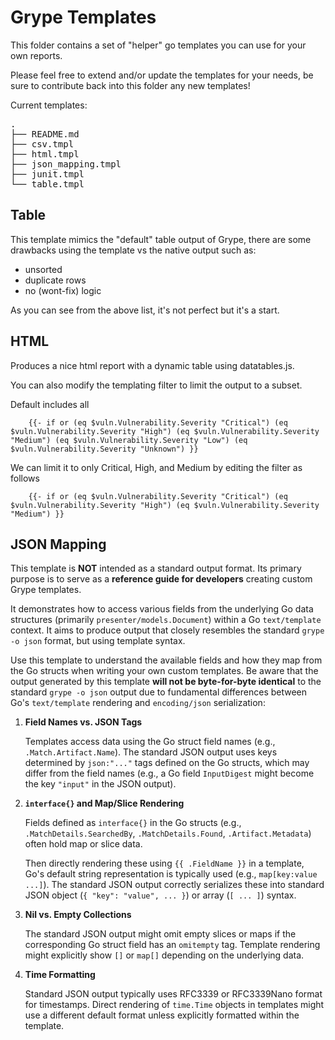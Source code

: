 # Grype Templates

This folder contains a set of "helper" go templates you can use for your own reports.

Please feel free to extend and/or update the templates for your needs, be sure to contribute back into this folder any new templates!

Current templates:

<pre>
.
├── README.md
├── csv.tmpl
├── html.tmpl
├── json_mapping.tmpl
├── junit.tmpl
└── table.tmpl
</pre>

## Table

This template mimics the "default" table output of Grype, there are some drawbacks using the template vs the native output such as:

- unsorted
- duplicate rows
- no (wont-fix) logic

As you can see from the above list, it's not perfect but it's a start.

## HTML

Produces a nice html report with a dynamic table using datatables.js.

You can also modify the templating filter to limit the output to a subset.

Default includes all

```golang
    {{- if or (eq $vuln.Vulnerability.Severity "Critical") (eq $vuln.Vulnerability.Severity "High") (eq $vuln.Vulnerability.Severity "Medium") (eq $vuln.Vulnerability.Severity "Low") (eq $vuln.Vulnerability.Severity "Unknown") }}
```

We can limit it to only Critical, High, and Medium by editing the filter as follows

```golang
    {{- if or (eq $vuln.Vulnerability.Severity "Critical") (eq $vuln.Vulnerability.Severity "High") (eq $vuln.Vulnerability.Severity "Medium") }}
```

## JSON Mapping

This template is **NOT** intended as a standard output format. Its primary purpose is to serve as a **reference guide for developers** creating custom Grype templates.

It demonstrates how to access various fields from the underlying Go data structures (primarily `presenter/models.Document`) within a Go `text/template` context. It aims to produce output that closely resembles the standard `grype -o json` format, but using template syntax.

Use this template to understand the available fields and how they map from the Go structs when writing your own custom templates. Be aware that the output generated by this template **will not be byte-for-byte identical** to the standard `grype -o json` output due to fundamental differences between Go's `text/template` rendering and `encoding/json` serialization:

1. **Field Names vs. JSON Tags** 

    Templates access data using the Go struct field names (e.g., `.Match.Artifact.Name`). The standard JSON output uses keys determined by `json:"..."` tags defined on the Go structs, which may differ from the field names (e.g., a Go field `InputDigest` might become the key `"input"` in the JSON output).

2. **`interface{}` and Map/Slice Rendering**

    Fields defined as `interface{}` in the Go structs (e.g., `.MatchDetails.SearchedBy`, `.MatchDetails.Found`, `.Artifact.Metadata`) often hold map or slice data.

    Then directly rendering these using `{{ .FieldName }}` in a template, Go's default string representation is typically used (e.g., `map[key:value ...]`). The standard JSON output correctly serializes these into standard JSON object (`{ "key": "value", ... }`) or array (`[ ... ]`) syntax.

3. **Nil vs. Empty Collections**

    The standard JSON output might omit empty slices or maps if the corresponding Go struct field has an `omitempty` tag. Template rendering might explicitly show `[]` or `map[]` depending on the underlying data.

4. **Time Formatting**

    Standard JSON output typically uses RFC3339 or RFC3339Nano format for timestamps. Direct rendering of `time.Time` objects in templates might use a different default format unless explicitly formatted within the template.
